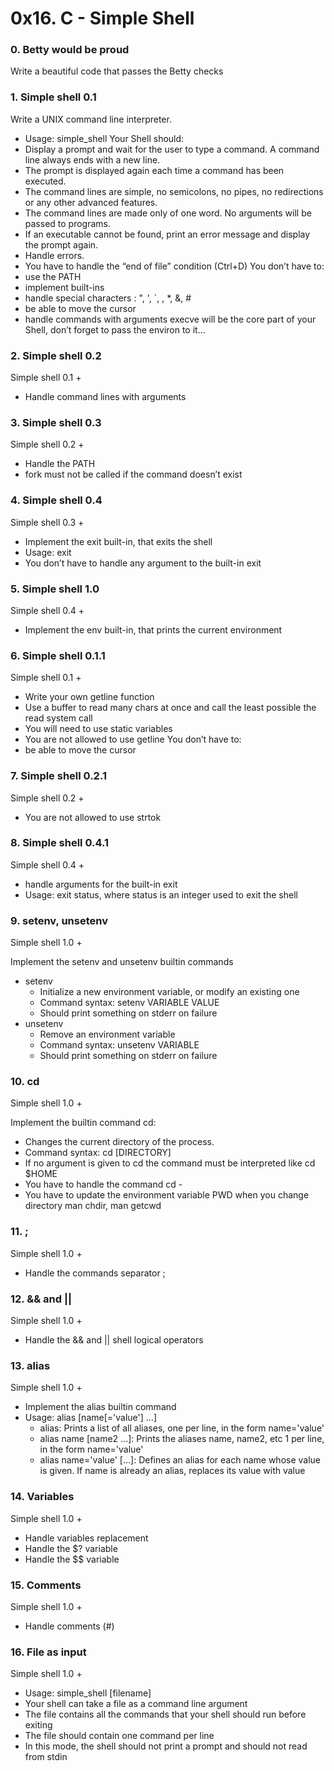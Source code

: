 # 0x16. C - Simple Shell

### 0. Betty would be proud
Write a beautiful code that passes the Betty checks

### 1. Simple shell 0.1
Write a UNIX command line interpreter.
* Usage: simple_shell
Your Shell should:
* Display a prompt and wait for the user to type a command. A command line always ends with a new line.
* The prompt is displayed again each time a command has been executed.
* The command lines are simple, no semicolons, no pipes, no redirections or any other advanced features.
* The command lines are made only of one word. No arguments will be passed to programs.
* If an executable cannot be found, print an error message and display the prompt again.
* Handle errors.
* You have to handle the “end of file” condition (Ctrl+D)
You don’t have to:
* use the PATH
* implement built-ins
* handle special characters : ", ', `, \, *, &, #
* be able to move the cursor
* handle commands with arguments
execve will be the core part of your Shell, don’t forget to pass the environ to it…

### 2. Simple shell 0.2
Simple shell 0.1 +
* Handle command lines with arguments

### 3. Simple shell 0.3
Simple shell 0.2 +
* Handle the PATH
* fork must not be called if the command doesn’t exist

### 4. Simple shell 0.4
Simple shell 0.3 +
* Implement the exit built-in, that exits the shell
* Usage: exit
* You don’t have to handle any argument to the built-in exit

### 5. Simple shell 1.0
Simple shell 0.4 +

* Implement the env built-in, that prints the current environment

### 6. Simple shell 0.1.1
Simple shell 0.1 +
* Write your own getline function
* Use a buffer to read many chars at once and call the least possible the read system call
* You will need to use static variables
* You are not allowed to use getline
You don’t have to:
* be able to move the cursor

### 7. Simple shell 0.2.1
Simple shell 0.2 +

* You are not allowed to use strtok

### 8. Simple shell 0.4.1
Simple shell 0.4 +

* handle arguments for the built-in exit
* Usage: exit status, where status is an integer used to exit the shell

### 9. setenv, unsetenv
Simple shell 1.0 +

Implement the setenv and unsetenv builtin commands

* setenv
	* Initialize a new environment variable, or modify an existing one
	* Command syntax: setenv VARIABLE VALUE
	* Should print something on stderr on failure
* unsetenv
	* Remove an environment variable
	* Command syntax: unsetenv VARIABLE
	* Should print something on stderr on failure

### 10. cd
Simple shell 1.0 +

Implement the builtin command cd:

* Changes the current directory of the process.
* Command syntax: cd [DIRECTORY]
* If no argument is given to cd the command must be interpreted like cd $HOME
* You have to handle the command cd -
* You have to update the environment variable PWD when you change directory
man chdir, man getcwd

### 11. ;
Simple shell 1.0 +

* Handle the commands separator ;

### 12. && and ||
Simple shell 1.0 +

* Handle the && and || shell logical operators

### 13. alias
Simple shell 1.0 +

* Implement the alias builtin command
* Usage: alias [name[='value'] ...]
	* alias: Prints a list of all aliases, one per line, in the form name='value'
	* alias name [name2 ...]: Prints the aliases name, name2, etc 1 per line, in the form name='value'
	* alias name='value' [...]: Defines an alias for each name whose value is given. If name is already an alias, replaces its value with value

### 14. Variables
Simple shell 1.0 +

* Handle variables replacement
* Handle the $? variable
* Handle the $$ variable

### 15. Comments
Simple shell 1.0 +

* Handle comments (#)

### 16. File as input
Simple shell 1.0 +

* Usage: simple_shell [filename]
* Your shell can take a file as a command line argument
* The file contains all the commands that your shell should run before exiting
* The file should contain one command per line
* In this mode, the shell should not print a prompt and should not read from stdin



